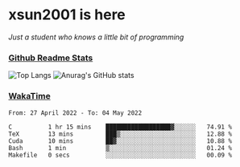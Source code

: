 # xsun2001 is here

*Just a student who knows a little bit of programming*

### [Github Readme Stats](https://github.com/anuraghazra/github-readme-stats)

![Top Langs](https://github-readme-stats.vercel.app/api/top-langs/?username=xsun2001&layout=compact&theme=radical) ![Anurag's GitHub stats](https://github-readme-stats.vercel.app/api?username=xsun2001&show_icons=true&theme=radical)

### [WakaTime](https://wakatime.com)

<!--START_SECTION:waka-->

```text
From: 27 April 2022 - To: 04 May 2022

C          1 hr 15 mins    ██████████████████▓░░░░░░   74.91 %
TeX        13 mins         ███▒░░░░░░░░░░░░░░░░░░░░░   12.88 %
Cuda       10 mins         ██▓░░░░░░░░░░░░░░░░░░░░░░   10.88 %
Bash       1 min           ▒░░░░░░░░░░░░░░░░░░░░░░░░   01.24 %
Makefile   0 secs          ░░░░░░░░░░░░░░░░░░░░░░░░░   00.09 %
```

<!--END_SECTION:waka-->
